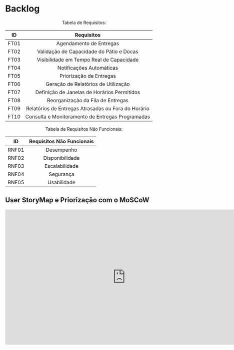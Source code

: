 # Backlog

<center>
Tabela de Requisitos: 

|    **ID**   |      **Requisitos**          |
| :-----: |    :-----------------: |
|    FT01   |   Agendamento de Entregas   |
|    FT02   |    Validação de Capacidade do Pátio e Docas   |
|    FT03   |    Visibilidade em Tempo Real de Capacidade   |
|    FT04   |   Notificações Automáticas   |
|    FT05   |    Priorização de Entregas   |
|    FT06   |    Geração de Relatórios de Utilização   |
|    FT07   |    Definição de Janelas de Horários Permitidos  |
|    FT08   |    Reorganização da Fila de Entregas   |
|    FT09   |    Relatórios de Entregas Atrasadas ou Fora do Horário   |
|    FT10   |    Consulta e Monitoramento de Entregas Programadas |

Tabela de Requisitos Não Funcionais: 

|    **ID**   |      **Requisitos Não Funcionais**          |
| :-----: |    :-----------------: |
|    RNF01   |    Desempenho   |
|    RNF02   |    Disponibilidade   |
|    RNF03   |    Escalabilidade   |
|    RNF04   |    Segurança  |
|    RNF05   |    Usabilidade   |

</center>

## User StoryMap e Priorização com o MoSCoW
 
<center>
<iframe width="768" height="432" src="https://miro.com/app/live-embed/uXjVLciuDJ0=/?moveToViewport=-50983,1092,46663,17800&embedId=448542009468" frameborder="0" scrolling="no" allow="fullscreen; clipboard-read; clipboard-write" allowfullscreen></iframe>
</center>
